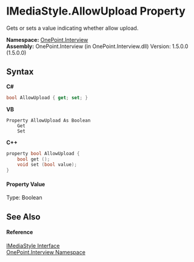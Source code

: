 # IMediaStyle.AllowUpload Property 
 

Gets or sets a value indicating whether allow upload.

**Namespace:**&nbsp;<a href="N_OnePoint_Interview">OnePoint.Interview</a><br />**Assembly:**&nbsp;OnePoint.Interview (in OnePoint.Interview.dll) Version: 1.5.0.0 (1.5.0.0)

## Syntax

**C#**<br />
``` C#
bool AllowUpload { get; set; }
```

**VB**<br />
``` VB
Property AllowUpload As Boolean
	Get
	Set
```

**C++**<br />
``` C++
property bool AllowUpload {
	bool get ();
	void set (bool value);
}
```


#### Property Value
Type: Boolean

## See Also


#### Reference
<a href="T_OnePoint_Interview_IMediaStyle">IMediaStyle Interface</a><br /><a href="N_OnePoint_Interview">OnePoint.Interview Namespace</a><br />